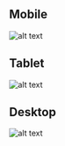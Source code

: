 ## Mobile

![alt text](http://res.cloudinary.com/jkeohan/image/upload/v1534474303/Screen_Shot_2018-08-16_at_8.57.43_PM_mmrrgg.png "Logo Title Text 1")

## Tablet
 
![alt text](http://res.cloudinary.com/jkeohan/image/upload/v1534474303/rd-980.png "Logo Title Text 1")

## Desktop 

![alt text](http://res.cloudinary.com/jkeohan/image/upload/v1534474303/rd-1280.png "Logo Title Text 1")





